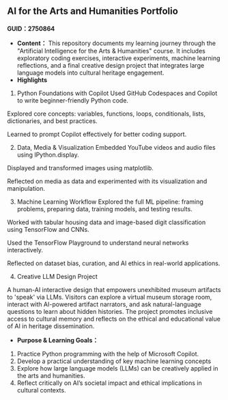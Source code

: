 ## AI for the Arts and Humanities Portfolio
**GUID：2750864**
- **Content：** This repository documents my learning journey through the "Artificial Intelligence for the Arts & Humanities" course. It includes exploratory coding exercises, interactive experiments, machine learning reflections, and a final creative design project that integrates large language models into cultural heritage engagement.
- **Highlights**
1. Python Foundations with Copilot
Used GitHub Codespaces and Copilot to write beginner-friendly Python code.

Explored core concepts: variables, functions, loops, conditionals, lists, dictionaries, and best practices.

Learned to prompt Copilot effectively for better coding support.

2. Data, Media & Visualization
Embedded YouTube videos and audio files using IPython.display.

Displayed and transformed images using matplotlib.

Reflected on media as data and experimented with its visualization and manipulation.

3. Machine Learning Workflow
Explored the full ML pipeline: framing problems, preparing data, training models, and testing results.

Worked with tabular housing data and image-based digit classification using TensorFlow and CNNs.

Used the TensorFlow Playground to understand neural networks interactively.

Reflected on dataset bias, curation, and AI ethics in real-world applications.

4. Creative LLM Design Project

A human-AI interactive design that empowers unexhibited museum artifacts to 'speak' via LLMs. Visitors can explore a virtual museum storage room, interact with AI-powered artifact narrators, and ask natural-language questions to learn about hidden histories. The project promotes inclusive access to cultural memory and reflects on the ethical and educational value of AI in heritage dissemination.

- **Purpose & Learning Goals：** 
1. Practice Python programming with the help of Microsoft Copilot.
2. Develop a practical understanding of key machine learning concepts
3. Explore how large language models (LLMs) can be creatively applied in the arts and humanities.
4. Reflect critically on AI’s societal impact and ethical implications in cultural contexts.
